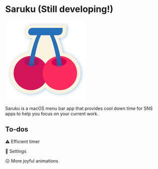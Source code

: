 # Saruku (Still developing!)

<p style="align: center">
    <img src="https://github.com/bufhdy/Saruku/raw/master/Icons/icon_256.png" alt="saruku-icon" />
</p>

Saruku is a macOS menu bar app that provides cool down time for SNS apps to help you focus on your current work.

## To-dos

⚠️ Efficient timer

🔰 Settings

😖 More joyful animations

